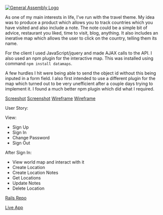 [![General Assembly Logo](https://camo.githubusercontent.com/1a91b05b8f4d44b5bbfb83abac2b0996d8e26c92/687474703a2f2f692e696d6775722e636f6d2f6b6538555354712e706e67)](https://generalassemb.ly/education/web-development-immersive)

As one of my main interests in life, I've run with the travel theme.  My idea was to produce a
product which allows you to track countries which you have visited and also include a note.  The note could be a simple bit of advice, restaurant you liked, time to visit, blog, anything.  It also includes an inerative map which allows the user to click on the country, telling them its name.

For the client I used JavaScript/jquery and made AJAX calls to the API.  I also used an npm plugin
for the interactive map.  This was installed using command ```npm install datamaps```.

A few hurdles I hit were being able to send the object id without this being inputed
in a form field.  I also first intended to use a different plugin for the map which turned out to be very unefficient after a couple days trying to implement it.  I found a
much better npm plugin which did what I required.

[Screeshot](http://imgur.com/x9x6T8r)
[Screenshot](http://imgur.com/RIT7FX3)
[Wireframe](http://imgur.com/Y7RVHmR)
[Wireframe](http://imgur.com/1Zthzbe)

User Story:

View:
- Sign Up
- Sign In
- Change Password
- Sign Out

After Sign In:

- View world map and interact with it
- Create Location
- Create Location Notes
- Get Locations
- Update Notes
- Delete Location

[Rails Repo](https://github.com/eliottenos/capstone-server)

[Live App](eliottenos.github.io/capstone-client)
